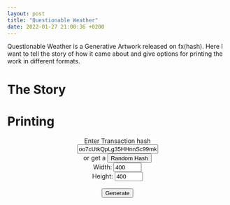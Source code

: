 ```yaml
---
layout: post
title: "Questionable Weather"
date: 2022-01-27 21:00:36 +0200
---
```


Questionable Weather is a Generative Artwork released on fx(hash). Here I want to tell the story of how it came about and give options for printing the work in different formats.

# The Story

# Printing

<center>
    <div class="slidecontainer">
        Enter Transaction hash 
        <br>
        <input type="texrt" class="slider" id='transactionHash' value='oo7cUtkQpLg35HHnnSc99mkZ1r6ok2hZesPWX844SDSNEY7pawz'>
        <br> 
        or get a <button text='Random' id='randomHash'>Random Hash</button>
    </div>
    <div class="slidecontainer">
        Width: <input type="number" min="1" max="400" value="400" class="slider" id="width">
    </div>
    <div class="slidecontainer">
        Height: <input type="number" min="1" max="400" value="400" class="slider" id="height">
    </div>
    <br>
    <button text='Random' id='generate'>Generate</button>
</center>

<br>

<div id="questionableWeather" class="sketchContainer">

<link rel="stylesheet" href="/css/questionable-weather.css">
<script type='text/javascript'  src='/js/questionable-weather/p5.min.js'></script>
<script type='text/javascript'  src='/js/questionable-weather/script.js'></script>